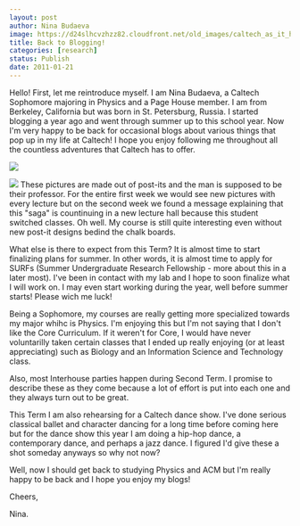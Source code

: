 ```yaml
---
layout: post
author: Nina Budaeva
image: https://d24slhcvzhzz82.cloudfront.net/old_images/caltech_as_it_happens/6a0105349b8251970b0148c7cce47d970c.jpg
title: Back to Blogging!
categories: [research]
status: Publish
date: 2011-01-21
---
```



Hello! First, let me reintroduce myself. I am Nina Budaeva, a Caltech Sophomore majoring in Physics and a Page House member. I am from Berkeley, California but was born in St. Petersburg, Russia. I started blogging a year ago and went through summer up to this school year. Now I'm very happy to be back for occasional blogs about various things that pop up in my life at Caltech! I hope you enjoy following me throughout all the countless adventures that Caltech has to offer.


![](https://d24slhcvzhzz82.cloudfront.net/old_images/caltech_as_it_happens/6a0105349b8251970b0147e1c3d3aa970b.jpg)


![](https://d24slhcvzhzz82.cloudfront.net/old_images/caltech_as_it_happens/6a0105349b8251970b0148c7ccef2a970c.jpg)
These pictures are made out of post-its and the man is supposed to be their professor. For the entire first week we would see new pictures with every lecture but on the second week we found a message explaining that this "saga" is countinuing in a new lecture hall because this student switched classes. Oh well. My course is still quite interesting even without new post-it designs bedind the chalk boards.

What else is there to expect from this Term? It is almost time to start finalizing plans for summer. In other words, it is almost time to apply for SURFs (Summer Undergraduate Research Fellowship - more about this in a later most). I've been in contact with my lab and I hope to soon finalize what I will work on. I may even start working during the year, well before summer starts! Please wich me luck!

Being a Sophomore, my courses are really getting more specialized towards my major whihc is Physics. I'm enjoying this but I'm not saying that I don't like the Core Curriculum. If it weren't for Core, I would have never voluntarilly taken certain classes that I ended up really enjoying (or at least appreciating) such as Biology and an Information Science and Technology class.

Also, most Interhouse parties happen during Second Term. I promise to describe these as they come because a lot of effort is put into each one and they always turn out to be great.

This Term I am also rehearsing for a Caltech dance show. I've done serious classical ballet and character dancing for a long time before coming here but for the dance show this year I am doing a hip-hop dance, a contemporary dance, and perhaps a jazz dance. I figured I'd give these a shot someday anyways so why not now?

Well, now I should get back to studying Physics and ACM but I'm really happy to be back and I hope you enjoy my blogs!

Cheers,

Nina.

